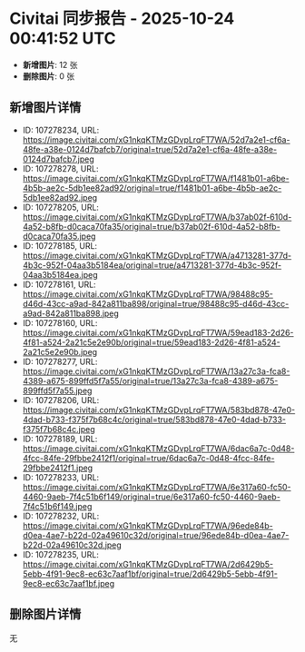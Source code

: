# Civitai 同步报告 - 2025-10-24 00:41:52 UTC

- **新增图片**: 12 张
- **删除图片**: 0 张

## 新增图片详情
- ID: 107278234, URL: https://image.civitai.com/xG1nkqKTMzGDvpLrqFT7WA/52d7a2e1-cf6a-48fe-a38e-0124d7bafcb7/original=true/52d7a2e1-cf6a-48fe-a38e-0124d7bafcb7.jpeg
- ID: 107278278, URL: https://image.civitai.com/xG1nkqKTMzGDvpLrqFT7WA/f1481b01-a6be-4b5b-ae2c-5db1ee82ad92/original=true/f1481b01-a6be-4b5b-ae2c-5db1ee82ad92.jpeg
- ID: 107278205, URL: https://image.civitai.com/xG1nkqKTMzGDvpLrqFT7WA/b37ab02f-610d-4a52-b8fb-d0caca70fa35/original=true/b37ab02f-610d-4a52-b8fb-d0caca70fa35.jpeg
- ID: 107278185, URL: https://image.civitai.com/xG1nkqKTMzGDvpLrqFT7WA/a4713281-377d-4b3c-952f-04aa3b5184ea/original=true/a4713281-377d-4b3c-952f-04aa3b5184ea.jpeg
- ID: 107278161, URL: https://image.civitai.com/xG1nkqKTMzGDvpLrqFT7WA/98488c95-d46d-43cc-a9ad-842a811ba898/original=true/98488c95-d46d-43cc-a9ad-842a811ba898.jpeg
- ID: 107278160, URL: https://image.civitai.com/xG1nkqKTMzGDvpLrqFT7WA/59ead183-2d26-4f81-a524-2a21c5e2e90b/original=true/59ead183-2d26-4f81-a524-2a21c5e2e90b.jpeg
- ID: 107278277, URL: https://image.civitai.com/xG1nkqKTMzGDvpLrqFT7WA/13a27c3a-fca8-4389-a675-899ffd5f7a55/original=true/13a27c3a-fca8-4389-a675-899ffd5f7a55.jpeg
- ID: 107278206, URL: https://image.civitai.com/xG1nkqKTMzGDvpLrqFT7WA/583bd878-47e0-4dad-b733-f375f7b68c4c/original=true/583bd878-47e0-4dad-b733-f375f7b68c4c.jpeg
- ID: 107278189, URL: https://image.civitai.com/xG1nkqKTMzGDvpLrqFT7WA/6dac6a7c-0d48-4fcc-84fe-29fbbe2412f1/original=true/6dac6a7c-0d48-4fcc-84fe-29fbbe2412f1.jpeg
- ID: 107278233, URL: https://image.civitai.com/xG1nkqKTMzGDvpLrqFT7WA/6e317a60-fc50-4460-9aeb-7f4c51b6f149/original=true/6e317a60-fc50-4460-9aeb-7f4c51b6f149.jpeg
- ID: 107278232, URL: https://image.civitai.com/xG1nkqKTMzGDvpLrqFT7WA/96ede84b-d0ea-4ae7-b22d-02a49610c32d/original=true/96ede84b-d0ea-4ae7-b22d-02a49610c32d.jpeg
- ID: 107278235, URL: https://image.civitai.com/xG1nkqKTMzGDvpLrqFT7WA/2d6429b5-5ebb-4f91-9ec8-ec63c7aaf1bf/original=true/2d6429b5-5ebb-4f91-9ec8-ec63c7aaf1bf.jpeg

## 删除图片详情
无

